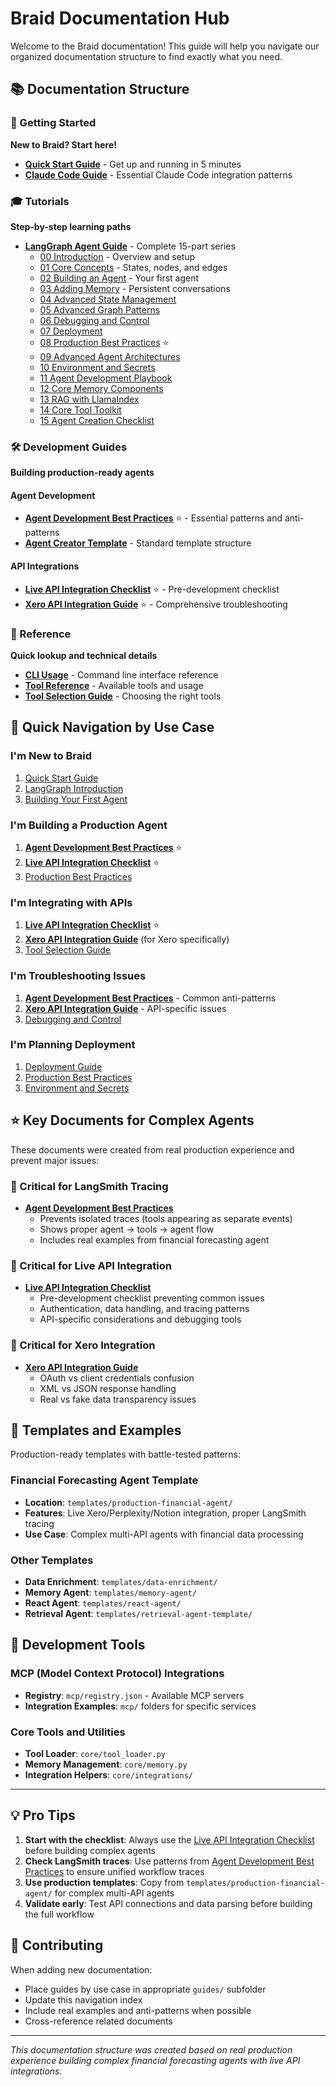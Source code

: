 # Braid Documentation Hub

Welcome to the Braid documentation! This guide will help you navigate our organized documentation structure to find exactly what you need.

## 📚 Documentation Structure

### 🚀 Getting Started
**New to Braid? Start here!**

- **[Quick Start Guide](getting-started/QUICK_START.md)** - Get up and running in 5 minutes
- **[Claude Code Guide](getting-started/CLAUDE_CODE_GUIDE.md)** - Essential Claude Code integration patterns

### 🎓 Tutorials
**Step-by-step learning paths**

- **[LangGraph Agent Guide](tutorials/langgraph_agent_guide/)** - Complete 15-part series
  - [00 Introduction](tutorials/langgraph_agent_guide/00_introduction.md) - Overview and setup
  - [01 Core Concepts](tutorials/langgraph_agent_guide/01_core_concepts.md) - States, nodes, and edges
  - [02 Building an Agent](tutorials/langgraph_agent_guide/02_building_an_agent.md) - Your first agent
  - [03 Adding Memory](tutorials/langgraph_agent_guide/03_adding_memory.md) - Persistent conversations
  - [04 Advanced State Management](tutorials/langgraph_agent_guide/04_advanced_state_management.md)
  - [05 Advanced Graph Patterns](tutorials/langgraph_agent_guide/05_advanced_graph_patterns.md)
  - [06 Debugging and Control](tutorials/langgraph_agent_guide/06_debugging_and_control.md)
  - [07 Deployment](tutorials/langgraph_agent_guide/07_deployment.md)
  - [08 Production Best Practices](tutorials/langgraph_agent_guide/08_production_best_practices.md) ⭐
  - [09 Advanced Agent Architectures](tutorials/langgraph_agent_guide/09_advanced_agent_architectures.md)
  - [10 Environment and Secrets](tutorials/langgraph_agent_guide/10_environment_and_secrets.md)
  - [11 Agent Development Playbook](tutorials/langgraph_agent_guide/11_agent_development_playbook.md)
  - [12 Core Memory Components](tutorials/langgraph_agent_guide/12_core_memory_components.md)
  - [13 RAG with LlamaIndex](tutorials/langgraph_agent_guide/13_rag_with_llamaindex.md)
  - [14 Core Tool Toolkit](tutorials/langgraph_agent_guide/14_core_tool_toolkit.md)
  - [15 Agent Creation Checklist](tutorials/langgraph_agent_guide/15_agent_creation_checklist.md)

### 🛠️ Development Guides
**Building production-ready agents**

#### Agent Development
- **[Agent Development Best Practices](guides/agent-development/AGENT_DEVELOPMENT_BEST_PRACTICES.md)** ⭐ - Essential patterns and anti-patterns
- **[Agent Creator Template](guides/agent-development/agent-creator-template.md)** - Standard template structure

#### API Integrations  
- **[Live API Integration Checklist](guides/api-integrations/LIVE_API_INTEGRATION_CHECKLIST.md)** ⭐ - Pre-development checklist
- **[Xero API Integration Guide](guides/api-integrations/XERO_API_INTEGRATION_GUIDE.md)** ⭐ - Comprehensive troubleshooting

### 📖 Reference
**Quick lookup and technical details**

- **[CLI Usage](reference/CLI_USAGE.md)** - Command line interface reference
- **[Tool Reference](reference/TOOL_REFERENCE.md)** - Available tools and usage
- **[Tool Selection Guide](reference/TOOL_SELECTION_GUIDE.md)** - Choosing the right tools

## 🎯 Quick Navigation by Use Case

### I'm New to Braid
1. [Quick Start Guide](getting-started/QUICK_START.md)
2. [LangGraph Introduction](tutorials/langgraph_agent_guide/00_introduction.md)
3. [Building Your First Agent](tutorials/langgraph_agent_guide/02_building_an_agent.md)

### I'm Building a Production Agent
1. **[Agent Development Best Practices](guides/agent-development/AGENT_DEVELOPMENT_BEST_PRACTICES.md)** ⭐
2. **[Live API Integration Checklist](guides/api-integrations/LIVE_API_INTEGRATION_CHECKLIST.md)** ⭐
3. [Production Best Practices](tutorials/langgraph_agent_guide/08_production_best_practices.md)

### I'm Integrating with APIs
1. **[Live API Integration Checklist](guides/api-integrations/LIVE_API_INTEGRATION_CHECKLIST.md)** ⭐
2. **[Xero API Integration Guide](guides/api-integrations/XERO_API_INTEGRATION_GUIDE.md)** (for Xero specifically)
3. [Tool Selection Guide](reference/TOOL_SELECTION_GUIDE.md)

### I'm Troubleshooting Issues
1. **[Agent Development Best Practices](guides/agent-development/AGENT_DEVELOPMENT_BEST_PRACTICES.md)** - Common anti-patterns
2. **[Xero API Integration Guide](guides/api-integrations/XERO_API_INTEGRATION_GUIDE.md)** - API-specific issues
3. [Debugging and Control](tutorials/langgraph_agent_guide/06_debugging_and_control.md)

### I'm Planning Deployment
1. [Deployment Guide](tutorials/langgraph_agent_guide/07_deployment.md)
2. [Production Best Practices](tutorials/langgraph_agent_guide/08_production_best_practices.md)
3. [Environment and Secrets](tutorials/langgraph_agent_guide/10_environment_and_secrets.md)

## ⭐ Key Documents for Complex Agents

These documents were created from real production experience and prevent major issues:

### 🚨 Critical for LangSmith Tracing
- **[Agent Development Best Practices](guides/agent-development/AGENT_DEVELOPMENT_BEST_PRACTICES.md)**
  - Prevents isolated traces (tools appearing as separate events)
  - Shows proper agent → tools → agent flow
  - Includes real examples from financial forecasting agent

### 🚨 Critical for Live API Integration
- **[Live API Integration Checklist](guides/api-integrations/LIVE_API_INTEGRATION_CHECKLIST.md)**
  - Pre-development checklist preventing common issues
  - Authentication, data handling, and tracing patterns
  - API-specific considerations and debugging tools

### 🚨 Critical for Xero Integration
- **[Xero API Integration Guide](guides/api-integrations/XERO_API_INTEGRATION_GUIDE.md)**
  - OAuth vs client credentials confusion
  - XML vs JSON response handling
  - Real vs fake data transparency issues

## 📁 Templates and Examples

Production-ready templates with battle-tested patterns:

### Financial Forecasting Agent Template
- **Location**: `templates/production-financial-agent/`
- **Features**: Live Xero/Perplexity/Notion integration, proper LangSmith tracing
- **Use Case**: Complex multi-API agents with financial data processing

### Other Templates
- **Data Enrichment**: `templates/data-enrichment/`
- **Memory Agent**: `templates/memory-agent/`
- **React Agent**: `templates/react-agent/`
- **Retrieval Agent**: `templates/retrieval-agent-template/`

## 🔧 Development Tools

### MCP (Model Context Protocol) Integrations
- **Registry**: `mcp/registry.json` - Available MCP servers
- **Integration Examples**: `mcp/` folders for specific services

### Core Tools and Utilities
- **Tool Loader**: `core/tool_loader.py`
- **Memory Management**: `core/memory.py`
- **Integration Helpers**: `core/integrations/`

---

## 💡 Pro Tips

1. **Start with the checklist**: Always use the [Live API Integration Checklist](guides/api-integrations/LIVE_API_INTEGRATION_CHECKLIST.md) before building complex agents
2. **Check LangSmith traces**: Use patterns from [Agent Development Best Practices](guides/agent-development/AGENT_DEVELOPMENT_BEST_PRACTICES.md) to ensure unified workflow traces
3. **Use production templates**: Copy from `templates/production-financial-agent/` for complex multi-API agents
4. **Validate early**: Test API connections and data parsing before building the full workflow

## 🤝 Contributing

When adding new documentation:
- Place guides by use case in appropriate `guides/` subfolder
- Update this navigation index
- Include real examples and anti-patterns when possible
- Cross-reference related documents

---

*This documentation structure was created based on real production experience building complex financial forecasting agents with live API integrations.*